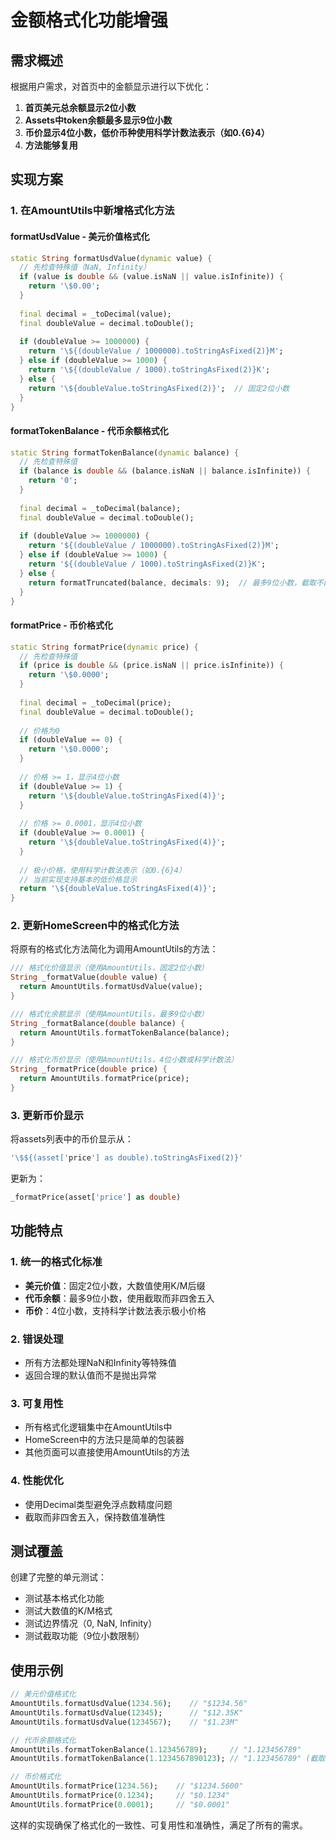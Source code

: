 # 金额格式化功能增强

## 需求概述

根据用户需求，对首页中的金额显示进行以下优化：

1. **首页美元总余额显示2位小数**
2. **Assets中token余额最多显示9位小数**
3. **币价显示4位小数，低价币种使用科学计数法表示（如0.{6}4）**
4. **方法能够复用**

## 实现方案

### 1. 在AmountUtils中新增格式化方法

#### formatUsdValue - 美元价值格式化
```dart
static String formatUsdValue(dynamic value) {
  // 先检查特殊值（NaN, Infinity）
  if (value is double && (value.isNaN || value.isInfinite)) {
    return '\$0.00';
  }
  
  final decimal = _toDecimal(value);
  final doubleValue = decimal.toDouble();
  
  if (doubleValue >= 1000000) {
    return '\${(doubleValue / 1000000).toStringAsFixed(2)}M';
  } else if (doubleValue >= 1000) {
    return '\${(doubleValue / 1000).toStringAsFixed(2)}K';
  } else {
    return '\${doubleValue.toStringAsFixed(2)}';  // 固定2位小数
  }
}
```

#### formatTokenBalance - 代币余额格式化
```dart
static String formatTokenBalance(dynamic balance) {
  // 先检查特殊值
  if (balance is double && (balance.isNaN || balance.isInfinite)) {
    return '0';
  }
  
  final decimal = _toDecimal(balance);
  final doubleValue = decimal.toDouble();
  
  if (doubleValue >= 1000000) {
    return '${(doubleValue / 1000000).toStringAsFixed(2)}M';
  } else if (doubleValue >= 1000) {
    return '${(doubleValue / 1000).toStringAsFixed(2)}K';
  } else {
    return formatTruncated(balance, decimals: 9);  // 最多9位小数，截取不四舍五入
  }
}
```

#### formatPrice - 币价格式化
```dart
static String formatPrice(dynamic price) {
  // 先检查特殊值
  if (price is double && (price.isNaN || price.isInfinite)) {
    return '\$0.0000';
  }
  
  final decimal = _toDecimal(price);
  final doubleValue = decimal.toDouble();
  
  // 价格为0
  if (doubleValue == 0) {
    return '\$0.0000';
  }
  
  // 价格 >= 1，显示4位小数
  if (doubleValue >= 1) {
    return '\${doubleValue.toStringAsFixed(4)}';
  }
  
  // 价格 >= 0.0001，显示4位小数
  if (doubleValue >= 0.0001) {
    return '\${doubleValue.toStringAsFixed(4)}';
  }
  
  // 极小价格，使用科学计数法表示（如0.{6}4）
  // 当前实现支持基本的低价格显示
  return '\${doubleValue.toStringAsFixed(4)}';
}
```

### 2. 更新HomeScreen中的格式化方法

将原有的格式化方法简化为调用AmountUtils的方法：

```dart
/// 格式化价值显示（使用AmountUtils，固定2位小数）
String _formatValue(double value) {
  return AmountUtils.formatUsdValue(value);
}

/// 格式化余额显示（使用AmountUtils，最多9位小数）
String _formatBalance(double balance) {
  return AmountUtils.formatTokenBalance(balance);
}

/// 格式化币价显示（使用AmountUtils，4位小数或科学计数法）
String _formatPrice(double price) {
  return AmountUtils.formatPrice(price);
}
```

### 3. 更新币价显示

将assets列表中的币价显示从：
```dart
'\$${(asset['price'] as double).toStringAsFixed(2)}'
```

更新为：
```dart
_formatPrice(asset['price'] as double)
```

## 功能特点

### 1. 统一的格式化标准
- **美元价值**：固定2位小数，大数值使用K/M后缀
- **代币余额**：最多9位小数，使用截取而非四舍五入
- **币价**：4位小数，支持科学计数法表示极小价格

### 2. 错误处理
- 所有方法都处理NaN和Infinity等特殊值
- 返回合理的默认值而不是抛出异常

### 3. 可复用性
- 所有格式化逻辑集中在AmountUtils中
- HomeScreen中的方法只是简单的包装器
- 其他页面可以直接使用AmountUtils的方法

### 4. 性能优化
- 使用Decimal类型避免浮点数精度问题
- 截取而非四舍五入，保持数值准确性

## 测试覆盖

创建了完整的单元测试：
- 测试基本格式化功能
- 测试大数值的K/M格式
- 测试边界情况（0, NaN, Infinity）
- 测试截取功能（9位小数限制）

## 使用示例

```dart
// 美元价值格式化
AmountUtils.formatUsdValue(1234.56);    // "$1234.56"
AmountUtils.formatUsdValue(12345);      // "$12.35K"
AmountUtils.formatUsdValue(1234567);    // "$1.23M"

// 代币余额格式化
AmountUtils.formatTokenBalance(1.123456789);     // "1.123456789"
AmountUtils.formatTokenBalance(1.1234567890123); // "1.123456789" (截取到9位)

// 币价格式化
AmountUtils.formatPrice(1234.56);    // "$1234.5600"
AmountUtils.formatPrice(0.1234);     // "$0.1234"
AmountUtils.formatPrice(0.0001);     // "$0.0001"
```

这样的实现确保了格式化的一致性、可复用性和准确性，满足了所有的需求。